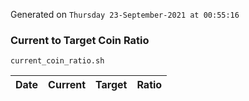 Generated on `Thursday 23-September-2021 at 00:55:16`

### Current to Target Coin Ratio
`current_coin_ratio.sh`

Date|Current|Target|Ratio
---|---|---|---
